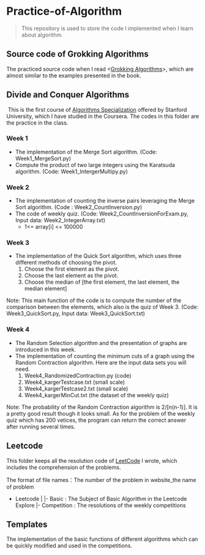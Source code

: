 # Practice-of-Algorithm

> This repository is used to store the code I implemented when I learn about algorithm. 

## Source code of Grokking Algorithms

The practiced source code when I read <[Grokking Algorithms](https://book.douban.com/subject/26979890/)>, which are almost similar to the examples presented in the book.



## Divide and Conquer Algorithms

​	This is the first course of [Algorithms Specialization](https://www.coursera.org/specializations/algorithms) offered by Stanford University, which I have studied in the Coursera. The codes in this folder are the practice in the class.

### Week 1
- The implementation of the Merge Sort algorithm. (Code: Week1_MergeSort.py)
- Compute the product of two large integers using the Karatsuda algorithm. (Code: Week1_IntergerMultipy.py)

### Week 2
- The implementation of counting the inverse pairs leveraging the Merge Sort algorithm. (Code : Week2_CountInversion.py)
- The code of weekly quiz. (Code: Week2_CountInversionForExam.py, Input data: Week2_IntegerArray.txt)
    - 1<= array[i] <= 100000

### Week 3
- The implementation of the Quick Sort algorithm, which uses three different methods of choosing the pivot.
    1. Choose the first element as the pivot.
    2. Choose the last element as the pivot.
    3. Choose the median of [the first element, the last element, the median element]

Note: This main function of the code is to compute the number of the comparison between the elements, which also is the quiz of Week 3. (Code: Week3_QuickSort.py, Input data: Week3_QuickSort.txt)

### Week 4

- The Random Selection algorithm and the presentation of graphs are introduced in this week.
- The implementation of counting the minimum cuts of a graph using the Random Contraction algorithm. Here are the input data sets you will need.
    1. Week4_RandomizedContraction.py (code)
    2. Week4_kargerTestcase.txt (small scale)
    3. Week4_kargerTestcase2.txt (small scale)
    4. Week4_kargerMinCut.txt (the dataset of the weekly quiz)

Note: The probability of the Random Contraction algorithm is 2/[n(n-1)]. It is a pretty good result though it looks small. As for the problem of the weekly quiz which has 200 vetices, the program can return the correct answer after running several times.


## Leetcode

This folder keeps all the resolution code of [LeetCode](https://leetcode.com/) I wrote, which includes the comprehension of the problems.

The format of file names：The number of the problem in website_the name of problem

- Leetcode
    |
    |- Basic : The Subject of Basic Algorithm in the Leetcode Explore
    |- Competition : The resolutions of the weekly competitions

## Templates

The implementation of the basic functions of different algorithms which can be quickly modified and used in the competitions.
